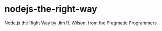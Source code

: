 nodejs-the-right-way
====================

Node.js the Right Way by Jim R. Wilson, from the Pragmatic Programmers

